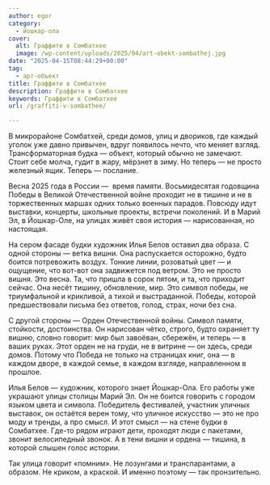 ```yaml
---
author: egor
category:
  - йошкар-ола
cover:
  alt: Граффити в Сомбатхее
  image: /wp-content/uploads/2025/04/art-obekt-sombathej.jpg
date: "2025-04-15T08:44:29+00:00"
tag:
  - арт-объект
title: Граффити в Сомбатхее
description: Граффити в Сомбатхее
keywords: Граффити в Сомбатхее
url: /graffiti-v-sombathee/

---
```

В микрорайоне Сомбатхей, среди домов, улиц и двориков, где каждый уголок уже давно привычен, вдруг появилось нечто, что меняет взгляд. Трансформаторная будка — объект, который обычно не замечают. Стоит себе молча, гудит в жару, мёрзнет в зиму. Но теперь — не просто железный ящик. Теперь — послание.

Весна 2025 года в России —  время памяти. Восьмидесятая годовщина Победы в Великой Отечественной войне проходит не в тишине и не в торжественных маршах одних только военных парадов. Повсюду идут выставки, концерты, школьные проекты, встречи поколений. И в Марий Эл, в Йошкар-Оле, на улицах живёт своя история — нарисованная, но настоящая.

На сером фасаде будки художник Илья Белов оставил два образа. С одной стороны — ветка вишни. Она распускается осторожно, будто боится потревожить воздух. Тонкие линии, розоватый цвет — и ощущение, что вот-вот она задвижется под ветром. Это не просто вишня. Это весна. Та, что пришла в сорок пятом, и та, что приходит сейчас. Она несёт тишину, обновление, мир. Это символ победы, не триумфальной и крикливой, а тихой и выстраданной. Победы, которой предшествовали письма без ответов, голод, страх, ночи без сна.

С другой стороны — Орден Отечественной войны. Символ памяти, стойкости, достоинства. Он нарисован чётко, строго, будто охраняет ту вишню, словно говорит: мир был завоёван, сбережён, и теперь — в ваших руках. Этот орден не на груди, не в витрине — он здесь, среди домов. Потому что Победа не только на страницах книг, она — в каждом дворе, в каждой семье, в каждом взгляде, направленном в прошлое.

Илья Белов — художник, которого знает Йошкар-Ола. Его работы уже украшают улицы столицы Марий Эл. Он не боится говорить с городом языком цвета и символа. Победитель фестивалей, участник уличных выставок, он остаётся верен тому, что уличное искусство — это не про моду и тренды, а про смысл. И этот смысл — на стене будки в Сомбатхее. Где-то рядом играют дети, проходят люди с пакетами, звонит велосипедный звонок. А в тени вишни и ордена — тишина, в которой слышен голос истории.

Так улица говорит «помним». Не лозунгами и транспарантами, а образом. Не криком, а краской. И именно поэтому — так пронзительно.
